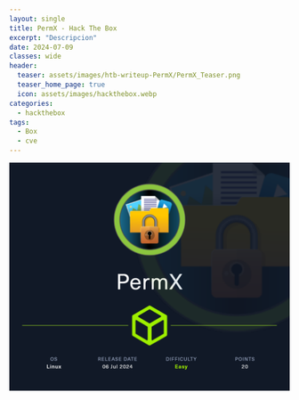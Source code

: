 ```yaml
---
layout: single
title: PermX - Hack The Box
excerpt: "Descripcion"
date: 2024-07-09
classes: wide
header:
  teaser: assets/images/htb-writeup-PermX/PermX_Teaser.png
  teaser_home_page: true
  icon: assets/images/hackthebox.webp
categories:
  - hackthebox
tags:  
  - Box
  - cve
---
```

![](../assets/images/htb-writeup-PermX/PermX.png)
